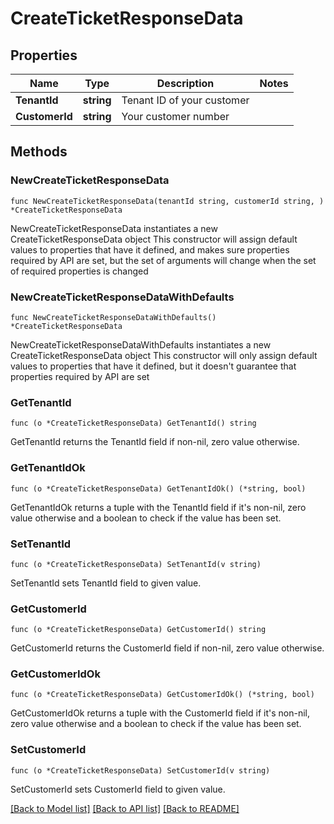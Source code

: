 # CreateTicketResponseData

## Properties

Name | Type | Description | Notes
------------ | ------------- | ------------- | -------------
**TenantId** | **string** | Tenant ID of your customer | 
**CustomerId** | **string** | Your customer number | 

## Methods

### NewCreateTicketResponseData

`func NewCreateTicketResponseData(tenantId string, customerId string, ) *CreateTicketResponseData`

NewCreateTicketResponseData instantiates a new CreateTicketResponseData object
This constructor will assign default values to properties that have it defined,
and makes sure properties required by API are set, but the set of arguments
will change when the set of required properties is changed

### NewCreateTicketResponseDataWithDefaults

`func NewCreateTicketResponseDataWithDefaults() *CreateTicketResponseData`

NewCreateTicketResponseDataWithDefaults instantiates a new CreateTicketResponseData object
This constructor will only assign default values to properties that have it defined,
but it doesn't guarantee that properties required by API are set

### GetTenantId

`func (o *CreateTicketResponseData) GetTenantId() string`

GetTenantId returns the TenantId field if non-nil, zero value otherwise.

### GetTenantIdOk

`func (o *CreateTicketResponseData) GetTenantIdOk() (*string, bool)`

GetTenantIdOk returns a tuple with the TenantId field if it's non-nil, zero value otherwise
and a boolean to check if the value has been set.

### SetTenantId

`func (o *CreateTicketResponseData) SetTenantId(v string)`

SetTenantId sets TenantId field to given value.


### GetCustomerId

`func (o *CreateTicketResponseData) GetCustomerId() string`

GetCustomerId returns the CustomerId field if non-nil, zero value otherwise.

### GetCustomerIdOk

`func (o *CreateTicketResponseData) GetCustomerIdOk() (*string, bool)`

GetCustomerIdOk returns a tuple with the CustomerId field if it's non-nil, zero value otherwise
and a boolean to check if the value has been set.

### SetCustomerId

`func (o *CreateTicketResponseData) SetCustomerId(v string)`

SetCustomerId sets CustomerId field to given value.



[[Back to Model list]](../README.md#documentation-for-models) [[Back to API list]](../README.md#documentation-for-api-endpoints) [[Back to README]](../README.md)


